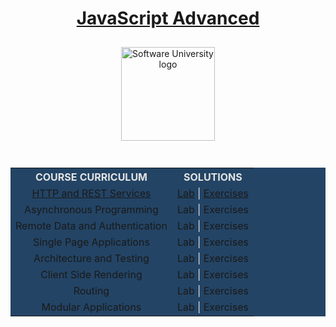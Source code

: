 <!DOCTYPE html>
<html lang="en">

<head>
    <meta charset="UTF-8">
    <meta http-equiv="X-UA-Compatible" content="IE=edge">
    <meta name="viewport" content="width=device-width, initial-scale=1.0">
</head>

<body>
    <div align="center">
        <h1 style="color:white">
            <a href="https://github.com/beinsaduno/SoftUni-Software-Engineering/tree/main/JavaScript/M04_JavaScriptApplications/L00_CourseIntroduction"
                target="_blank">JavaScript Advanced</a>
        </h1>
        <a href="https://softuni.bg/curriculum" target="_blank">
            <img src="https://upload.wikimedia.org/wikipedia/commons/7/76/Logo_Software_University_%28SoftUni%29_-_blue.png"
                alt="Software University logo" style="position:relative; width:150px; padding:10px; margin: 0 auto;">
        </a>
    </div>
    <br>
    <div align="center">
        <table style="width:100%; max-width:1000px; background-color:#234465; color:#e4e4e4">
            <tr>
                <th style="text-align:center; vertical-align: middle;">COURSE CURRICULUM</th>
                <th style="text-align:center; vertical-align: middle;">SOLUTIONS</th>
            </tr>
            <tr>
                <td style="text-align:center; vertical-align: middle;">
                    <a href="https://github.com/beinsaduno/SoftUni-Software-Engineering/tree/main/JavaScript/M04_JavaScriptApplications/L01_HTTPAndRESTServices/Presentation"
                        target="_blank">HTTP and REST Services</a>
                </td>
                <td style="text-align:center; vertical-align: middle;">
                    <a href="https://github.com/beinsaduno/SoftUni-Software-Engineering/tree/main/JavaScript/M04_JavaScriptApplications/L01_HTTPAndRESTServices/Lab"
                        target="_blank">Lab</a> |
                    <a href=""
                        target="_blank">Exercises</a>
                </td>
            </tr>
            <tr>
                <td style="text-align:center; vertical-align: middle;">
                    <a>Asynchronous Programming</a>
                </td>
                <td style="text-align:center; vertical-align: middle;">
                    <a>Lab</a> |
                    <a>Exercises</a>
                </td>
            </tr>
            <tr>
                <td style="text-align:center; vertical-align: middle;">
                    <a>Remote Data and Authentication</a>
                </td>
                <td style="text-align:center; vertical-align: middle;">
                    <a>Lab</a> |
                    <a>Exercises</a>
                </td>
            </tr>
            <tr>
                <td style="text-align:center; vertical-align: middle;">
                    <a>Single Page Applications</a>
                </td>
                <td style="text-align:center; vertical-align: middle;">
                    <a>Lab</a> |
                    <a>Exercises</a>
                </td>
            </tr>
            <tr>
                <td style="text-align:center; vertical-align: middle;">
                    <a>Architecture and Testing</a>
                </td>
                <td style="text-align:center; vertical-align: middle;">
                    <a>Lab</a> |
                    <a>Exercises</a>
                </td>
            </tr>
            <tr>
                <td style="text-align:center; vertical-align: middle;">
                    <a>Client Side Rendering</a>
                </td>
                <td style="text-align:center; vertical-align: middle;">
                    <a>Lab</a> |
                    <a>Exercises</a>
                </td>
            </tr>
            <tr>
                <td style="text-align:center; vertical-align: middle;">
                    <a>Routing</a>
                </td>
                <td style="text-align:center; vertical-align: middle;">
                    <a>Lab</a> |
                    <a>Exercises</a>
                </td>
            </tr>
            <tr>
                <td style="text-align:center; vertical-align: middle;">
                    <a>Modular Applications</a>
                </td>
                <td style="text-align:center; vertical-align: middle;">
                    <a>Lab</a> |
                    <a>Exercises</a>
                </td>
            </tr>
</body>

</html>
